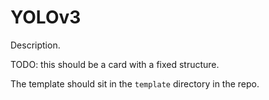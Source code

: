 # YOLOv3

Description.

TODO: this should be a card with a fixed structure.

The template should sit in the `template` directory in the repo.
